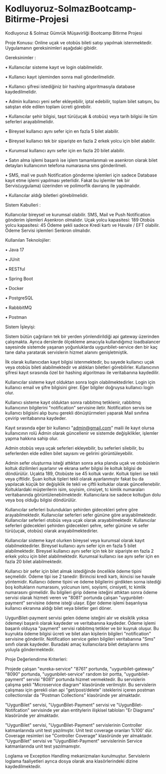 # Kodluyoruz-SolmazBootcamp-Bitirme-Projesi
Kodluyoruz &amp; Solmaz Gümrük  Müşavirliği Bootcamp Bitirme Projesi

Proje Konusu: 
Online uçak ve otobüs bileti satışı yapılmak istenmektedir. Uygulamanın gereksinimleri 
aşağıdaki gibidir.

Gereksinimler :

• Kullanıcılar sisteme kayıt ve login olabilmelidir.

• Kullanıcı kayıt işleminden sonra mail gönderilmelidir.

• Kullanıcı şifresi istediğiniz bir hashing algoritmasıyla database kaydedilmelidir.

• Admin kullanıcı yeni sefer ekleyebilir, iptal edebilir, toplam bilet satışını, bu satıştan elde edilen toplam ücreti görebilir.

• Kullanıcılar şehir bilgisi, taşıt türü(uçak & otobüs) veya tarih bilgisi ile tüm seferleri 
arayabilmelidir.

• Bireysel kullanıcı aynı sefer için en fazla 5 bilet alabilir.

• Bireysel kullanıcı tek bir siparişte en fazla 2 erkek yolcu için bilet alabilir.

• Kurumsal kullanıcı aynı sefer için en fazla 20 bilet alabilir.

• Satın alma işlemi başarılı ise işlem tamamlanmalı ve asenkron olarak bilet detayları  kullanıcının telefona numarasına sms gönderilmeli.

• SMS, mail ve push Notification gönderme işlemleri için sadece Database kayıt etme  işlemi yapılması yeterlidir. Fakat bu işlemler tek bir Servis(uygulama) üzerinden
ve  polimorfik davranış ile yapılmalıdır. 

• Kullancılar aldığı biletleri görebilmelidir. 

Sistem Kabulleri :

Kullanıcılar bireysel ve kurumsal olabilir.
SMS, Mail ve Push Notification gönderim işlemleri Asenkron olmalıdır.
Uçak yolcu kapasitesi: 189
Otobüs yolcu kapasitesi: 45
Ödeme şekli sadece Kredi kartı ve Havale / EFT olabilir.
Ödeme Servisi işlemleri Senkron olmalıdır.

Kullanılan Teknolojiler:

• Java 17

• JUnit

• RESTful

• Spring Boot

• Docker 

• PostgreSQL 

• RabbbitMQ 

• Postman

Sistem İşleyişi:

Sistem bütün çağrıların tek bir yerden yönlendirildiği api gateway üzerinden çalışmakta. Ayrıca derslerde ölçekleme amacıyla kullandığımız loadbalancer sayesinde sistemde yaşanan yoğunluklarda uygunbilet-service den bir kaç tane daha yaratarak servislerin hizmet alanını genişletmiştik.

İlk olarak kullanıcıdan kayıt bilgisi istenmektedir, bu sayede kullanıcı uçak veya otobüs bileti alabilmektedir ve aldıkları biletleri görebilirler. 
Kullanıcının şifresi kayıt sırasında özel bir hashing algoritması ile veritabanına kaydedilir.

Kullanıcılar sisteme kayıt olduktan sonra login olabilmektedirler. Login için kullanıcı email ve şifre bilgisini girer. Eğer bilgiler doğruysa kullanıcı login olur.

Kullanıcı sisteme kayıt olduktan sonra rabbitmq tetiklenir, rabbitmq kullanıcının bilgilerini "notification" servisine iletir. Notification servis ise kullanıcı bilgisini alıp bunu gerekli dönüştürmeleri yaparak Mail sınıfına çevirip veritabanına kaydeder.

Kayıt sırasında eğer bir kullanıcı "admin@gmail.com" maili ile kayıt olursa kullanıcının rolü Admin olarak güncellenir ve sistemde değişiklikler, işlemler yapma hakkına sahip olur.

Admin otobüs veya uçak seferleri ekleyebilir, bu seferleri silebilir, bu seferlerden elde edilen bilet sayısını ve gelirini görüntüleyebilir.

Admin sefer oluşturma isteği attıktan sonra arka planda uçak ve otobüslerin koltuk dizilimleri ayarlanır ve ekrana sefer bilgisi ile koltuk bilgisi de döndürülür.
Uçakta 189, Otobüste ise 45 koltuk vardır. Koltuk tipleri ise tekli veya çiftlidir. Şuan koltuk tipleri tekli olarak ayarlanmıştır fakat bu da yapılacak küçük bir değişiklik ile tekli ve çiftli koltuklar olarak güncellenebilir.
Koltuklardaki müşterilerin isim, soyisim, cinsiyet, tc kimlik numaraları veritabanında görüntülenebilmektedir. Kullanıcılara ise sadece koltuğun dolu veya boş olduğu bilgisi döndürülür.

Kullanıcılar seferleri bulundukları şehirden gidecekleri şehre göre arayabilmektedir.
Kullanıcılar seferleri sefer gününe göre arayabilmektedir.
Kullanıcılar seferleri otobüs veya uçak olarak arayabilmektedir.
Kullanıcılar seferleri gidecekleri şehirden gidecekleri şehre, sefer gününe ve sefer türü(uçak, otobüs) olarak arayabilmektedirler.

Kullanıcılar sisteme kayıt olurken bireysel veya kurumsal olarak kayıt olabilmektedirler.
Bireysel kullanıcı aynı sefer için en fazla 5 bilet alabilmektedir.
Bireysel kullanıcı aynı sefer için tek bir siparişte en fazla 2 erkek yolcu için bilet alabilmektedir.
Kurumsal kullanıcı ise aynı sefer için en fazla 20 bilet alabilmektedir.

Kullanıcı bir sefer için bilet almak istediğinde öncelikle ödeme tipini seçmelidir. Ödeme tipi ise 2 tanedir: Birincisi kredi kartı, ikincisi ise havale yöntemidir.
Kullanıcı ödeme tipini ve ödeme bilgilerini girdikten sorna istediği boş koltukların numarasını, yolcunun ismi, soyismi, cinsiyeti, tc kimlik numarasını girmelidir.
Bu bilgileri girip ödeme isteğini attıktan sonra ödeme servisi olarak hizmeti veren ve "8081" portunda çalışan "uygunbilet-payment" servisine ödeme isteği ulaşır.
Eğer ödeme işlemi başarılıysa kullanıcı ekranına aldığı bilet veya biletler geri döner. 

UygunBilet-payment servisi gelen ödeme isteğini alır ve eksiklik yoksa ödemeyi başarılı olarak kaydeder ve veritabanına kaydeder. 
Ödeme işlemi başarılı olduysa "payment" servisi rabbitmq tetikler ve bir kuyruk oluşur. Bu kuyrukta ödeme bilgisi ücreti ve bilet alan kişilerin bilgileri "notification" servisine gönderilir.
Notification service gelen bilgileri veritabanına "Sms" sınıfı olarak kaydeder. Buradaki amaç kullanıcılara bilet detaylarını sms yoluyla göndermektedir. 

Proje Değerlendirme Kriterleri:

Projede çalışan "eureka-service" "8761" portunda, "uygunbilet-gateway" "8090" portunda, "uygunbilet-service" random bir portta, "uygunbilet-payment" servisi "8081" portunda hizmet vermektedir.
Bu servislerin çalışma şekli "Microservice diagram" klasöründe verilmiştir. 
Bu servislerin çalışması için gerekli olan api "get/post/delete" isteklerini içeren postman collectionslar da "Postman Collections" klasöründe yer almaktadır.

"UygunBilet" servisi, "UygunBilet-Payment" servisi ve "UygunBilet-Notifcation" servisinde yer alan entitylerin ilişkisel tabloları "Er Diagrams" klasöründe yer almaktadır.

"UygunBilet" servisi, "UygunBilet-Payment" servislerinin Controller katmanlarında unit test yazılmıştır. Unit test coverage oranları %100' dür. Coverage resimleri ise "Controller Coverage" klasöründe yer almaktadır.
"UygunBilet" servisi ve "UygunBilet-Payment" servislerinin Service katmanlarında unit test yazılmamıştır.

Loglama ve Exception Handling mekanizmaları kurulmuştur. Servislerin loglama faaliyetleri ayrıca dosya olarak ana klasörlerindeki dizine kaydedilmektedir. 


